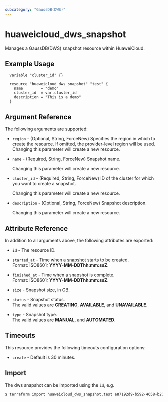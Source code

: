 ```yaml
---
subcategory: "GaussDB(DWS)"
---
```


# huaweicloud_dws_snapshot

Manages a GaussDB(DWS) snapshot resource within HuaweiCloud.  

## Example Usage

```hcl
  variable "cluster_id" {}
  
  resource "huaweicloud_dws_snapshot" "test" {
    name        = "demo"
    cluster_id  = var.cluster_id
    description = "This is a demo"
  }
```

## Argument Reference

The following arguments are supported:

* `region` - (Optional, String, ForceNew) Specifies the region in which to create the resource.
  If omitted, the provider-level region will be used. Changing this parameter will create a new resource.

* `name` - (Required, String, ForceNew) Snapshot name.

  Changing this parameter will create a new resource.

* `cluster_id` - (Required, String, ForceNew) ID of the cluster for which you want to create a snapshot.

  Changing this parameter will create a new resource.

* `description` - (Optional, String, ForceNew) Snapshot description.

  Changing this parameter will create a new resource.

## Attribute Reference

In addition to all arguments above, the following attributes are exported:

* `id` - The resource ID.

* `started_at` - Time when a snapshot starts to be created.  
  Format: ISO8601: **YYYY-MM-DDThh:mm:ssZ**.

* `finished_at` - Time when a snapshot is complete.  
  Format: ISO8601: **YYYY-MM-DDThh:mm:ssZ**.

* `size` - Snapshot size, in GB.

* `status` - Snapshot status.  
  The valid values are **CREATING**, **AVAILABLE**, and **UNAVAILABLE**.

* `type` - Snapshot type.  
  The valid values are **MANUAL**, and **AUTOMATED**.

## Timeouts

This resource provides the following timeouts configuration options:

* `create` - Default is 30 minutes.

## Import

The dws snapshot can be imported using the `id`, e.g.

```bash
$ terraform import huaweicloud_dws_snapshot.test e87192d9-b592-4658-b23f-bdc0bb69ec2c
```
